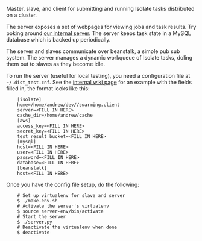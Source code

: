 Master, slave, and client for submitting and running Isolate tasks distributed on a cluster.

The server exposes a set of webpages for viewing jobs and task results.
Try poking around [our internal server](http://a1228.halxg.cloudera.com:8081/).
The server keeps task state in a MySQL database which is backed up periodically.

The server and slaves communicate over beanstalk, a simple pub sub system.
The server manages a dynamic workqueue of Isolate tasks, doling them out to slaves as they become idle.

To run the server (useful for local testing), you need a configuration file at `~/.dist_test.cnf`.
See the [internal wiki page](https://wiki.cloudera.com/display/engineering/Distributed+testing+for+Kudu) for an example with the fields filled in, the format looks like this:

        [isolate]
        home=/home/andrew/dev//swarming.client
        server=<FILL IN HERE>
        cache_dir=/home/andrew/cache
        [aws]
        access_key=<FILL IN HERE>
        secret_key=<FILL IN HERE>
        test_result_bucket=<FILL IN HERE>
        [mysql]
        host=<FILL IN HERE>
        user=<FILL IN HERE>
        password=<FILL IN HERE>
        database=<FILL IN HERE>
        [beanstalk]
        host=<FILL IN HERE>

Once you have the config file setup, do the following:

        # Set up virtualenv for slave and server
        $ ./make-env.sh
        # Activate the server's virtualenv
        $ source server-env/bin/activate
        # Start the server
        $ ./server.py
        # Deactivate the virtualenv when done
        $ deactivate

